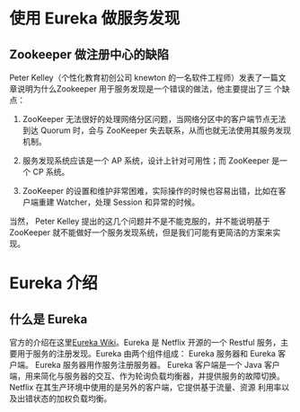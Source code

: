 # 使用 Eureka 做服务发现

## Zookeeper 做注册中心的缺陷

Peter Kelley（个性化教育初创公司 knewton 的一名软件工程师）发表了一篇文章说明为什么Zookeeper 用于服务发现是一个错误的做法，他主要提出了三
个缺点：

1. ZooKeeper 无法很好的处理网络分区问题，当网络分区中的客户端节点无法到达 Quorum 时，会与 ZooKeeper 失去联系，从而也就无法使用其服务发现
机制。

2. 服务发现系统应该是一个 AP 系统，设计上针对可用性；而 ZooKeeper 是一个 CP 系统。

3. ZooKeeper 的设置和维护非常困难，实际操作的时候也容易出错，比如在客户端重建 Watcher，处理 Session 和异常的时候。

当然， Peter Kelley 提出的这几个问题并不是不能克服的，并不能说明基于 ZooKeeper 就不能做好一个服务发现系统，但是我们可能有更简洁的方案来实现。

# Eureka 介绍

## 什么是 Eureka

官方的介绍在这里[Eureka Wiki](https://github.com/Netflix/eureka/wiki/Eureka-at-a-glance)。Eureka 是 Netflix 开源的一个 Restful 
服务，主要用于服务的注册发现。Eureka 由两个组件组成： Eureka 服务器和 Eureka 客户端。 Eureka 服务器用作服务注册服务器。 Eureka 客户端是一个 
Java 客户端，用来简化与服务器的交互、作为轮询负载均衡器，并提供服务的故障切换。 Netflix 在其生产环境中使用的是另外的客户端，它提供基于流量、资源
利用率以及出错状态的加权负载均衡。

